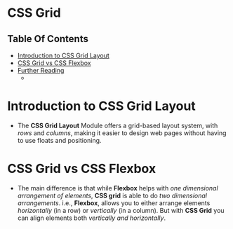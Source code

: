 # CSS Grid

## Table Of Contents
- [Introduction to CSS Grid Layout](#Introduction-to-CSS-Grid-Layout)
- [CSS Grid vs CSS Flexbox](#CSS-Grid-vs-CSS-Flexbox)
- [Further Reading]()
    - []()

# Introduction to CSS Grid Layout
* The __CSS Grid Layout__ Module offers a grid-based layout system, with _rows_ and _columns_, making it easier to design web pages without having to use floats and positioning.

# CSS Grid vs CSS Flexbox
* The main difference is that while __Flexbox__ helps with _one dimensional arrangement of elements_, __CSS grid__ is able to do _two dimensional arrangements_. i.e., __Flexbox__, allows you to either arrange elements _horizontally_ (in a row) or _vertically_ (in a column). But with __CSS Grid__ you can align elements both _vertically and horizontally_.